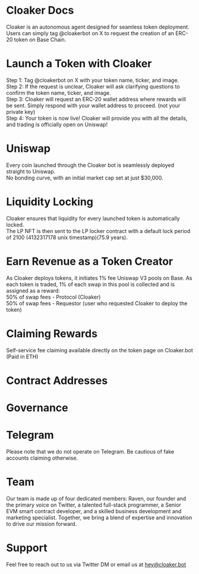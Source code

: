 # Cloaker Docs

Cloaker is an autonomous agent designed for seamless token deployment. Users can simply tag @cloakerbot on X to request the creation of an ERC-20 token on Base Chain.
# Launch a Token with Cloaker
Step 1: Tag @cloakerbot on X with your token name, ticker, and image.<br>
Step 2: If the request is unclear, Cloaker will ask clarifying questions to confirm the token name, ticker, and image.<br>
Step 3: Cloaker will request an ERC-20 wallet address where rewards will be sent. Simply respond with your wallet address to proceed. (not your private key) <br>
Step 4: Your token is now live! Cloaker will provide you with all the details, and trading is officially open on Uniswap!
# Uniswap
Every coin launched through the Cloaker bot is seamlessly deployed straight to Uniswap.<br>
No bonding curve, with an initial market cap set at just $30,000.
# Liquidity Locking
Cloaker ensures that liquidity for every launched token is automatically locked.<br>
The LP NFT is then sent to the LP locker contract with a default lock period of 2100 (4132317178 unix timestamp)(75.9 years).
# Earn Revenue as a Token Creator
As Cloaker deploys tokens, it initiates 1% fee Uniswap V3 pools on Base. As each token is traded, 1% of each swap in this pool is collected and is assigned as a reward:<br>
50% of swap fees - Protocol (Cloaker)<br>
50% of swap fees - Requestor (user who requested Cloaker to deploy the token)
# Claiming Rewards
Self-service fee claiming available directly on the token page on Cloaker.bot (Paid in ETH)
# Contract Addresses
# Governance
# Telegram
Please note that we do not operate on Telegram. Be cautious of fake accounts claiming otherwise.
# Team
Our team is made up of four dedicated members: Raven, our founder and the primary voice on Twitter, a talented full-stack programmer, a Senior EVM smart contract developer, and a skilled business development and marketing specialist. Together, we bring a blend of expertise and innovation to drive our mission forward.
# Support
Feel free to reach out to us via Twitter DM or email us at hey@cloaker.bot



